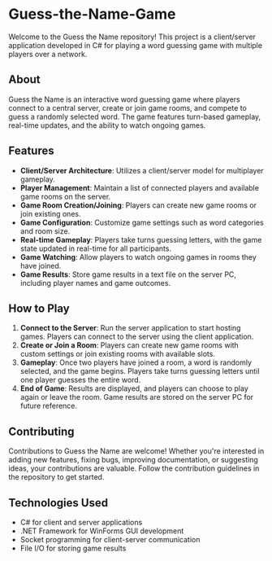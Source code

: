 # Guess-the-Name-Game
Welcome to the Guess the Name repository! This project is a client/server application developed in C# for playing a word guessing game with multiple players over a network.

## About
Guess the Name is an interactive word guessing game where players connect to a central server, create or join game rooms, and compete to guess a randomly selected word. The game features turn-based gameplay, real-time updates, and the ability to watch ongoing games.

## Features
- **Client/Server Architecture**: Utilizes a client/server model for multiplayer gameplay.
- **Player Management**: Maintain a list of connected players and available game rooms on the server.
- **Game Room Creation/Joining**: Players can create new game rooms or join existing ones.
- **Game Configuration**: Customize game settings such as word categories and room size.
- **Real-time Gameplay**: Players take turns guessing letters, with the game state updated in real-time for all participants.
- **Game Watching**: Allow players to watch ongoing games in rooms they have joined.
- **Game Results**: Store game results in a text file on the server PC, including player names and game outcomes.

## How to Play
1. **Connect to the Server**: Run the server application to start hosting games. Players can connect to the server using the client application.
2. **Create or Join a Room**: Players can create new game rooms with custom settings or join existing rooms with available slots.
3. **Gameplay**: Once two players have joined a room, a word is randomly selected, and the game begins. Players take turns guessing letters until one player guesses the entire word.
4. **End of Game**: Results are displayed, and players can choose to play again or leave the room. Game results are stored on the server PC for future reference.

## Contributing
Contributions to Guess the Name are welcome! Whether you're interested in adding new features, fixing bugs, improving documentation, or suggesting ideas, your contributions are valuable. Follow the contribution guidelines in the repository to get started.

## Technologies Used
- C# for client and server applications
- .NET Framework for WinForms GUI development
- Socket programming for client-server communication
- File I/O for storing game results

